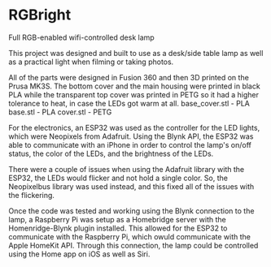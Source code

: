 # RGBright
Full RGB-enabled wifi-controlled desk lamp

This project was designed and built to use as a desk/side table lamp as well as a practical light when filming or taking photos.

All of the parts were designed in Fusion 360 and then 3D printed on the Prusa MK3S. The bottom cover and the main housing were printed in black PLA while the transparent top cover was printed in PETG so it had a higher tolerance to heat, in case the LEDs got warm at all.
  base_cover.stl - PLA
  base.stl - PLA
  cover.stl - PETG

For the electronics, an ESP32 was used as the controller for the LED lights, which were Neopixels from Adafruit. Using the Blynk API, the ESP32 was able to communicate with an iPhone in order to control the lamp's on/off status, the color of the LEDs, and the brightness of the LEDs.

There were a couple of issues when using the Adafruit library with the ESP32, the LEDs would flicker and not hold a single color. So, the Neopixelbus library was used instead, and this fixed all of the issues with the flickering.

Once the code was tested and working using the Blynk connection to the lamp, a Raspberry Pi was setup as a Homebridge server with the Homenridge-Blynk plugin installed. This allowed for the ESP32 to communicate with the Raspberry Pi, which owuld communicate with the Apple HomeKit API. Through this connection, the lamp could be controlled using the Home app on iOS as well as Siri.
